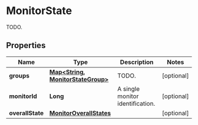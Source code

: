 

# MonitorState

TODO.
## Properties

Name | Type | Description | Notes
------------ | ------------- | ------------- | -------------
**groups** | [**Map&lt;String, MonitorStateGroup&gt;**](MonitorStateGroup.md) | TODO. |  [optional]
**monitorId** | **Long** | A single monitor identification. |  [optional]
**overallState** | [**MonitorOverallStates**](MonitorOverallStates.md) |  |  [optional]




